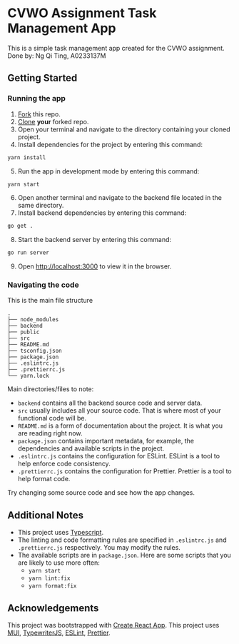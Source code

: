# CVWO Assignment Task Management App

This is a simple task management app created for the CVWO assignment. 
Done by: Ng Qi Ting, A0233137M

## Getting Started

### Running the app
1. [Fork](https://docs.github.com/en/get-started/quickstart/fork-a-repo#forking-a-repository) this repo.
2. [Clone](https://docs.github.com/en/get-started/quickstart/fork-a-repo#cloning-your-forked-repository) **your** forked repo.
3. Open your terminal and navigate to the directory containing your cloned project.
4. Install dependencies for the project by entering this command:
```bash
yarn install
```
5. Run the app in development mode by entering this command:
```bash
yarn start
```
6. Open another terminal and navigate to the backend file located in the same directory. 
7. Install backend dependencies by entering this command:
```bash
go get .
```
8. Start the backend server by entering this command:
```bash
go run server
```
9. Open [http://localhost:3000](http://localhost:3000) to view it in the browser.

   
### Navigating the code
This is the main file structure
```
.
├── node_modules
├── backend
├── public
├── src
├── README.md
├── tsconfig.json
├── package.json
├── .eslintrc.js
├── .prettierrc.js
└── yarn.lock
```

Main directories/files to note:
* `backend` contains all the backend source code and server data.
* `src` usually includes all your source code. That is where most of your functional code will be.
* `README.md` is a form of documentation about the project. It is what you are reading right now.
* `package.json` contains important metadata, for example, the dependencies and available scripts in the project.
* `.eslintrc.js` contains the configuration for ESLint. ESLint is a tool to help enforce code consistency.
* `.prettierrc.js` contains the configuration for Prettier. Prettier is a tool to help format code.

Try changing some source code and see how the app changes.

## Additional Notes

* This project uses [Typescript](https://www.typescriptlang.org/).
* The linting and code formatting rules are specified in `.eslintrc.js` and `.prettierrc.js` respectively.
  You may modify the rules.
* The available scripts are in `package.json`.
  Here are some scripts that you are likely to use more often:
  * `yarn start`
  * `yarn lint:fix`
  * `yarn format:fix`

## Acknowledgements
This project was bootstrapped with [Create React App](https://github.com/facebook/create-react-app).
This project uses [MUI](https://mui.com/), 
[TypewriterJS](https://github.com/tameemsafi/typewriterjs#readme), 
[ESLint](https://eslint.org/), [Prettier](https://prettier.io/).
